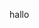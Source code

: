 <!DOCTYPE html>
<head>
  <style>
    body {
    text-align: center
    background: black;
    }
  </style>
  </head>
<p>hallo</p>
